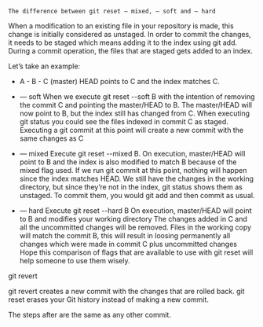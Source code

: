 `The difference between git reset — mixed, — soft and — hard`

When a modification to an existing file in your repository is made, this change is initially considered as unstaged. In order to commit the changes, it needs to be staged which means adding it to the index using git add. During a commit operation, the files that are staged gets added to an index.

Let’s take an example:

- A - B - C (master)
  HEAD points to C and the index matches C.

- — soft
  When we execute git reset --soft B with the intention of removing the commit C and pointing the master/HEAD to B.
  The master/HEAD will now point to B, but the index still has changed from C.
  When executing git status you could see the files indexed in commit C as staged.
  Executing a git commit at this point will create a new commit with the same changes as C

- — mixed
  Execute git reset --mixed B.
  On execution, master/HEAD will point to B and the index is also modified to match B because of the mixed flag used.
  If we run git commit at this point, nothing will happen since the index matches HEAD.
  We still have the changes in the working directory, but since they’re not in the index, git status shows them as unstaged.
  To commit them, you would git add and then commit as usual.
- — hard
  Execute git reset --hard B
  On execution, master/HEAD will point to B and modifies your working directory
  The changes added in C and all the uncommitted changes will be removed.
  Files in the working copy will match the commit B, this will result in loosing permanently all changes which were made in commit C plus uncommitted changes
  Hope this comparison of flags that are available to use with git reset will help someone to use them wisely.

git revert <insert bad commit hash here>

git revert creates a new commit with the changes that are rolled back. git reset erases your Git history instead of making a new commit.

The steps after are the same as any other commit.
